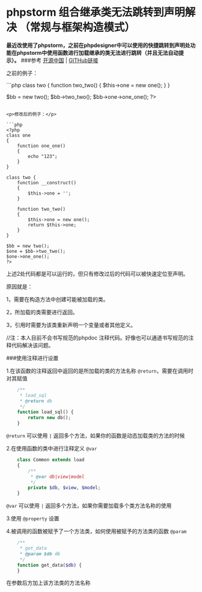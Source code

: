 phpstorm 组合继承类无法跳转到声明解决 （常规与框架构造模式）
========================================
<b>最近改使用了phpstorm，之前在phpdesigner中可以使用的快捷跳转到声明处功能在phpstorm中使用函数进行加载继承的类无法进行跳转（并且无法自动提示）。</b>
###参考 <a href="http://my.oschina.net/u/248080/blog/351497">开源中国</a> |  <a href="https://github.com/samdark/yii2-cookbook/blob/master/book/ide-autocompletion.md">GITHub链接</a>

<p>之前的例子：</p>
```php
<?php
class one
{
    function one_one()
    {
        echo "123";
    }
}

class two {
    function two_two()
    {
        $this->one = new one();
    }
}

$bb = new two();
$bb->two_two();
$bb->one->one_one();
?>
```

<p>修改后的例子：</p>

```php
<?php
class one
{
    function one_one()
    {
        echo "123";
    }
}

class two {
    function __construct()
    {
        $this->one = '';
    }

    function two_two()
    {
        $this->one = new one();
        return $this->one;
    }
}

$bb = new two();
$one = $bb->two_two();
$one->one_one();
?>
```

上述2处代码都是可以运行的，但只有修改过后的代码可以被快速定位至声明。

原因就是：

1，需要在构造方法中创建可能被加载的类。

2，所加载的类需要进行返回。

3，引用时需要为该类重新声明一个变量或者其他定义。

//注：本人目前不会书写规范的phpdoc 注释代码。好像也可以通道书写规范的注释代码解决该问题。

###使用注释进行设置

1.在该函数的注释返回中返回的是所加载的类的方法名称 `@return`，需要在调用时对其赋值

```php
    /**
     * load_sql
     * @return db
     */
    function load_sql() {
        return new db();
    }
```

`@return` 可以使用 `|` 返回多个方法，如果你的函数是动态加载类的方法的时候

2.在使用函数的类中进行注释定义 `@var`

```php
    class Common extends load
    {
        /**
         * @var db|view|model
         */
        private $db, $view, $model;
    }
```

`@var` 可以使用 `|` 返回多个方法，如果你需要加载多个类方法名称的使用

3.使用 `@property` 设置

4.被调用的函数被赋予了一个方法类，如何使用被赋予的方法类的函数  `@param`

```php
    /**
     * get_data
     * @param $db db
     */
    function get_data($db) {
    }
```

在参数后方加上该方法类的方法名称
